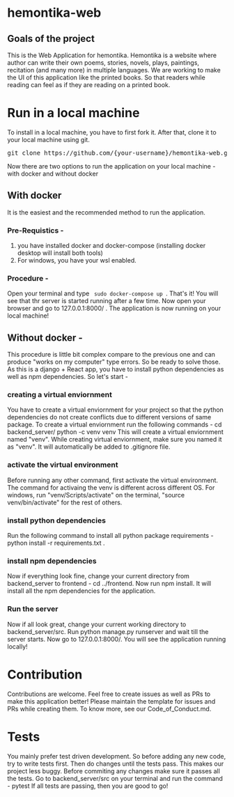 # hemontika-web

## Goals of the project
This is the Web Application for hemontika. Hemontika is a website where author can write their own poems, stories, novels, plays, paintings, recitation (and many more) in multiple languages. We are working to make the UI of this application like the printed books. So that readers while reading can feel as if they are reading on a printed book.

# Run in a local machine
To install in a local machine, you have to first fork it. After that, clone it to your local machine using git.
<pre>
git clone https://github.com/{your-username}/hemontika-web.git
</pre>

Now there are two options to run the application on your local machine - with docker and without docker

## With docker
It is the easiest and the recommended method to run the application. 

### Pre-Requistics - 
1. you have installed docker and docker-compose (installing docker desktop will install both tools)
2. For windows, you have your wsl enabled.

### Procedure - 
Open your terminal and type <code> sudo docker-compose up </code>. That's it! You will see that thr server is started running after a few time. Now open your browser and go to 127.0.0.1:8000/ . The application is now running on your local machine!

## Without docker - 
This procedure is little bit complex compare to the previous one and can produce "works on my computer" type errors. So be ready to solve those.
As this is a django + React app, you have to install python dependencies as well as npm dependencies. So let's start - 
### creating a virtual enviornment
You have to create a virtual enviornment for your project so that the python dependencies do not create conflicts due to different versions of same package. To create a virtual enviornment run the following commands - 
cd backend_server/
python -c venv venv
This will create a virtual enviornment named "venv". While creating virtual enviornment, make sure you named it as "venv". It will automatically be added to .gitignore file.
### activate the virtual environment
Before running any other command, first activate the virtual environment. The command for activaing the venv is different across different OS. For windows, run "venv/Scripts/activate" on the terminal, "source venv/bin/activate" for the rest of others. 
### install python dependencies 
Run the following command to install all python package requirements - python install -r requirements.txt .
### install npm dependencies 
Now if everything look fine, change your current directory from backend_server to frontend - cd ../frontend. Now run npm install. It will install all the npm dependencies for the application. 
### Run the server
Now if all look great, change your current working directory to backend_server/src. Run python manage.py runserver and wait till the server starts. Now go to 127.0.0.1:8000/. You will see the application running locally!

# Contribution
Contributions are welcome. Feel free to create issues as well as PRs to make this application better! Please maintain the template for issues and PRs while creating them. To know more, see our Code_of_Conduct.md. 

# Tests
You mainly prefer test driven development. So before adding any new code, try to write tests first. Then do changes until the tests pass. This makes our project less buggy.
Before commiting any changes make sure it passes all the tests. Go to backend_server/src on your terminal and run the command - pytest
If all tests are passing, then you are good to go! 